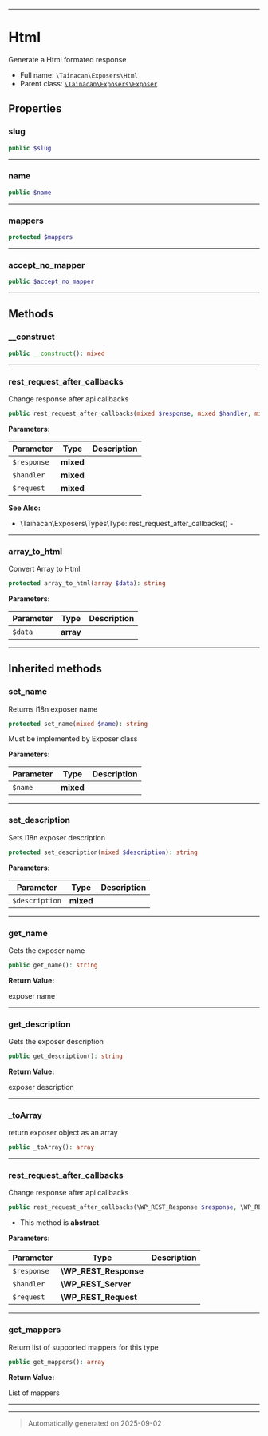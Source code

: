 ***

# Html

Generate a Html formated response



* Full name: `\Tainacan\Exposers\Html`
* Parent class: [`\Tainacan\Exposers\Exposer`](./Exposer.md)



## Properties


### slug



```php
public $slug
```






***

### name



```php
public $name
```






***

### mappers



```php
protected $mappers
```






***

### accept_no_mapper



```php
public $accept_no_mapper
```






***

## Methods


### __construct



```php
public __construct(): mixed
```












***

### rest_request_after_callbacks

Change response after api callbacks

```php
public rest_request_after_callbacks(mixed $response, mixed $handler, mixed $request): \WP_REST_Response
```








**Parameters:**

| Parameter | Type | Description |
|-----------|------|-------------|
| `$response` | **mixed** |  |
| `$handler` | **mixed** |  |
| `$request` | **mixed** |  |





**See Also:**

* \Tainacan\Exposers\Types\Type::rest_request_after_callbacks() - 

***

### array_to_html

Convert Array to Html

```php
protected array_to_html(array $data): string
```








**Parameters:**

| Parameter | Type | Description |
|-----------|------|-------------|
| `$data` | **array** |  |





***


## Inherited methods


### set_name

Returns i18n exposer name

```php
protected set_name(mixed $name): string
```

Must be implemented by Exposer class






**Parameters:**

| Parameter | Type | Description |
|-----------|------|-------------|
| `$name` | **mixed** |  |





***

### set_description

Sets i18n exposer description

```php
protected set_description(mixed $description): string
```








**Parameters:**

| Parameter | Type | Description |
|-----------|------|-------------|
| `$description` | **mixed** |  |





***

### get_name

Gets the exposer name

```php
public get_name(): string
```









**Return Value:**

exposer name




***

### get_description

Gets the exposer description

```php
public get_description(): string
```









**Return Value:**

exposer description




***

### _toArray

return exposer object as an array

```php
public _toArray(): array
```












***

### rest_request_after_callbacks

Change response after api callbacks

```php
public rest_request_after_callbacks(\WP_REST_Response $response, \WP_REST_Server $handler, \WP_REST_Request $request): \WP_REST_Response
```




* This method is **abstract**.



**Parameters:**

| Parameter | Type | Description |
|-----------|------|-------------|
| `$response` | **\WP_REST_Response** |  |
| `$handler` | **\WP_REST_Server** |  |
| `$request` | **\WP_REST_Request** |  |





***

### get_mappers

Return list of supported mappers for this type

```php
public get_mappers(): array
```









**Return Value:**

List of mappers




***


***
> Automatically generated on 2025-09-02
